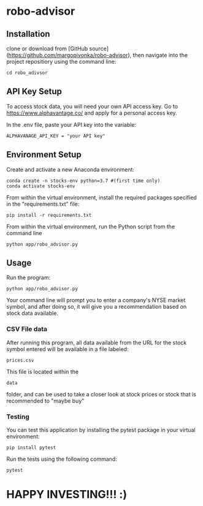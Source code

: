 # robo-advisor

## Installation
clone or download from [GitHub source] (https://github.com/margopivonka/robo-advisor), then navigate into the project repositiory using the command line:

```
cd robo_adivsor
```

## API Key Setup
To access stock data, you will need your own API access key. 
Go to https://www.alphavantage.co/ and apply for a personal access key.

In the .env file, paste your API key into the variable:
```
ALPHAVANAGE_API_KEY = "your API key"
```


## Environment Setup
Create and activate a new Anaconda environment:
```
conda create -n stocks-env python=3.7 #(first time only)
conda activate stocks-env
```

From within the virtual environment, install the required packages specified in the "requirements.txt" file:
```
pip install -r requirements.txt
```

From within the virtual environment, run the Python script from the command line
```
python app/robo_advisor.py
```




## Usage
Run the program:
```
python app/robo_advisor.py
```
Your command line will prompt you to enter a company's NYSE market symbol, and after doing so, it will give you a recommendation based on stock data available.

### CSV File data
After running this program, all data available from the URL for the stock symbol entered will be available in a file labeled:
```
prices.csv
```
This file is located within the
 ```
 data
 ```
folder, and can be used to take a closer look at stock prices or stock that is recommended to "maybe buy"

### Testing

You can test this application by installing the pytest package in your virtual environment:

```
pip install pytest
```

Run the tests using the following command:
```
pytest
```



# HAPPY INVESTING!!! :)
